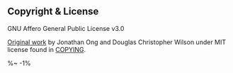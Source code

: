 <!-- ## TODO

- [ ] Add a new item to the todo list. -->

## Copyright & License

GNU Affero General Public License v3.0

[Original work](https://github.com/jshttp/http-errors) by Jonathan Ong and Douglas Christopher Wilson under MIT license found in [COPYING](COPYING).

<footer />

%~ -1%